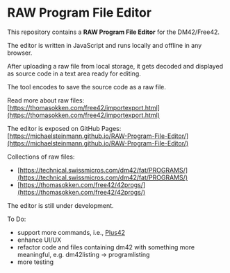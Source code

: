 # RAW Program File Editor 

This repository contains a **RAW Program File Editor** for the DM42/Free42.

The editor is written in JavaScript and runs locally and offline in any browser.

After uploading a raw file from local storage, it gets decoded and displayed as source code in a text area ready for editing.

The tool encodes to save the source code as a raw file.

Read more about raw files:  [https://thomasokken.com/free42/importexport.html](https://thomasokken.com/free42/importexport.html)

The editor is exposed on GitHub Pages: [https://michaelsteinmann.github.io/RAW-Program-File-Editor/](https://michaelsteinmann.github.io/RAW-Program-File-Editor/)

Collections of raw files: 
- [https://technical.swissmicros.com/dm42/fat/PROGRAMS/](https://technical.swissmicros.com/dm42/fat/PROGRAMS/)
- [https://thomasokken.com/free42/42progs/](https://thomasokken.com/free42/42progs/)

The editor is still under development.

To Do:

- support more commands, i.e., [Plus42](https://thomasokken.com/plus42/#list)
- enhance UI/UX
- refactor code and files containing dm42 with something more meaningful, e.g. dm42listing -> programlisting
- more testing
